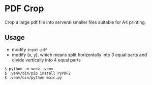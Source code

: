 # PDF Crop

Crop a large pdf file into serveral smaller files suitable for A4 printing.

## Usage

- modify `input.pdf`
- modify (x, y), which means split horizontally into 3 equal parts and divide vertically into 4 equal parts

```
$ python -m venv .venv
$ .venv/bin/pip install PyPDF2
$ .venv/bin/python main.py
```
